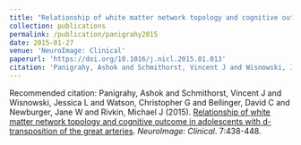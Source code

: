 ```yaml
---
title: "Relationship of white matter network topology and cognitive outcome in adolescents with d-transposition of the great arteries"
collection: publications
permalink: /publication/panigrahy2015
date: 2015-01-27
venue: 'NeuroImage: Clinical'
paperurl: 'https://doi.org/10.1016/j.nicl.2015.01.013'
citation: 'Panigrahy, Ashok and Schmithorst, Vincent J and Wisnowski, Jessica L and Watson, Christopher G and Bellinger, David C and Newburger, Jane W and Rivkin, Michael J (2015). <u>Relationship of white matter network topology and cognitive outcome in adolescents with d-transposition of the great arteries</u>. <i>NeuroImage: Clinical</i>. 7:438-448.'
---
```

Recommended citation: Panigrahy, Ashok and Schmithorst, Vincent J and Wisnowski, Jessica L and Watson, Christopher G and Bellinger, David C and Newburger, Jane W and Rivkin, Michael J (2015). <u>Relationship of white matter network topology and cognitive outcome in adolescents with d-transposition of the great arteries</u>. <i>NeuroImage: Clinical</i>. 7:438-448.